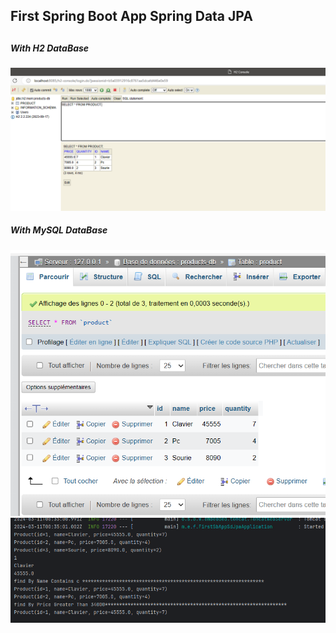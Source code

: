 <h2>First Spring Boot App Spring Data JPA<h2>
<h5>With H2 DataBase</h5>
<img src="Captures/img.png"/>
<h5>With MySQL DataBase</h5>
<img src="Captures/img_1.png" />
<img src="Captures/img_2.png" />